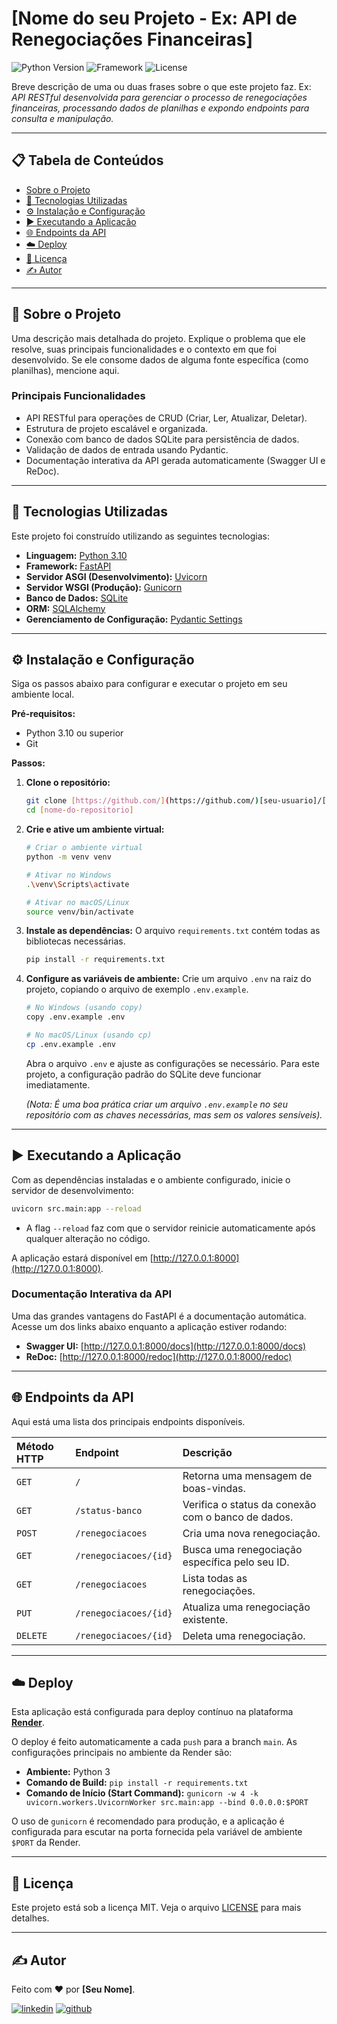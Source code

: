 # [Nome do seu Projeto - Ex: API de Renegociações Financeiras]

![Python Version](https://img.shields.io/badge/python-3.10%2B-blue)
![Framework](https://img.shields.io/badge/framework-FastAPI-green)
![License](https://img.shields.io/badge/license-MIT-informational)

Breve descrição de uma ou duas frases sobre o que este projeto faz. Ex: *API RESTful desenvolvida para gerenciar o processo de renegociações financeiras, processando dados de planilhas e expondo endpoints para consulta e manipulação.*

---

## 📋 Tabela de Conteúdos

* [Sobre o Projeto](#-sobre-o-projeto)
* [🚀 Tecnologias Utilizadas](#-tecnologias-utilizadas)
* [⚙️ Instalação e Configuração](#-instalação-e-configuração)
* [▶️ Executando a Aplicação](#-executando-a-aplicação)
* [🌐 Endpoints da API](#-endpoints-da-api)
* [☁️ Deploy](#-deploy)
* [📄 Licença](#-licença)
* [✍️ Autor](#-autor)

---

## 📖 Sobre o Projeto

Uma descrição mais detalhada do projeto. Explique o problema que ele resolve, suas principais funcionalidades e o contexto em que foi desenvolvido. Se ele consome dados de alguma fonte específica (como planilhas), mencione aqui.

### Principais Funcionalidades

* API RESTful para operações de CRUD (Criar, Ler, Atualizar, Deletar).
* Estrutura de projeto escalável e organizada.
* Conexão com banco de dados SQLite para persistência de dados.
* Validação de dados de entrada usando Pydantic.
* Documentação interativa da API gerada automaticamente (Swagger UI e ReDoc).

---

## 🚀 Tecnologias Utilizadas

Este projeto foi construído utilizando as seguintes tecnologias:

* **Linguagem:** [Python 3.10](https://www.python.org/)
* **Framework:** [FastAPI](https://fastapi.tiangolo.com/)
* **Servidor ASGI (Desenvolvimento):** [Uvicorn](https://www.uvicorn.org/)
* **Servidor WSGI (Produção):** [Gunicorn](https://gunicorn.org/)
* **Banco de Dados:** [SQLite](https://www.sqlite.org/index.html)
* **ORM:** [SQLAlchemy](https://www.sqlalchemy.org/)
* **Gerenciamento de Configuração:** [Pydantic Settings](https://docs.pydantic.dev/latest/usage/settings/)

---

## ⚙️ Instalação e Configuração

Siga os passos abaixo para configurar e executar o projeto em seu ambiente local.

**Pré-requisitos:**
* Python 3.10 ou superior
* Git

**Passos:**

1.  **Clone o repositório:**
    ```bash
    git clone [https://github.com/](https://github.com/)[seu-usuario]/[nome-do-repositorio].git
    cd [nome-do-repositorio]
    ```

2.  **Crie e ative um ambiente virtual:**
    ```bash
    # Criar o ambiente virtual
    python -m venv venv

    # Ativar no Windows
    .\venv\Scripts\activate

    # Ativar no macOS/Linux
    source venv/bin/activate
    ```

3.  **Instale as dependências:**
    O arquivo `requirements.txt` contém todas as bibliotecas necessárias.
    ```bash
    pip install -r requirements.txt
    ```

4.  **Configure as variáveis de ambiente:**
    Crie um arquivo `.env` na raiz do projeto, copiando o arquivo de exemplo `.env.example`.
    ```bash
    # No Windows (usando copy)
    copy .env.example .env

    # No macOS/Linux (usando cp)
    cp .env.example .env
    ```
    Abra o arquivo `.env` e ajuste as configurações se necessário. Para este projeto, a configuração padrão do SQLite deve funcionar imediatamente.

    *(Nota: É uma boa prática criar um arquivo `.env.example` no seu repositório com as chaves necessárias, mas sem os valores sensíveis).*

---

## ▶️ Executando a Aplicação

Com as dependências instaladas e o ambiente configurado, inicie o servidor de desenvolvimento:

```bash
uvicorn src.main:app --reload
```

* A flag `--reload` faz com que o servidor reinicie automaticamente após qualquer alteração no código.

A aplicação estará disponível em [http://127.0.0.1:8000](http://127.0.0.1:8000).

### Documentação Interativa da API

Uma das grandes vantagens do FastAPI é a documentação automática. Acesse um dos links abaixo enquanto a aplicação estiver rodando:

* **Swagger UI:** [http://127.0.0.1:8000/docs](http://127.0.0.1:8000/docs)
* **ReDoc:** [http://127.0.0.1:8000/redoc](http://127.0.0.1:8000/redoc)

---

## 🌐 Endpoints da API

Aqui está uma lista dos principais endpoints disponíveis.

| Método HTTP | Endpoint                  | Descrição                                         |
| :---------- | :------------------------ | :------------------------------------------------ |
| `GET`       | `/`                       | Retorna uma mensagem de boas-vindas.              |
| `GET`       | `/status-banco`           | Verifica o status da conexão com o banco de dados.|
| `POST`      | `/renegociacoes`          | Cria uma nova renegociação.                       |
| `GET`       | `/renegociacoes/{id}`     | Busca uma renegociação específica pelo seu ID.    |
| `GET`       | `/renegociacoes`          | Lista todas as renegociações.                     |
| `PUT`       | `/renegociacoes/{id}`     | Atualiza uma renegociação existente.              |
| `DELETE`    | `/renegociacoes/{id}`     | Deleta uma renegociação.                          |

---

## ☁️ Deploy

Esta aplicação está configurada para deploy contínuo na plataforma **[Render](https://render.com/)**.

O deploy é feito automaticamente a cada `push` para a branch `main`. As configurações principais no ambiente da Render são:

* **Ambiente:** Python 3
* **Comando de Build:** `pip install -r requirements.txt`
* **Comando de Início (Start Command):** `gunicorn -w 4 -k uvicorn.workers.UvicornWorker src.main:app --bind 0.0.0.0:$PORT`

O uso de `gunicorn` é recomendado para produção, e a aplicação é configurada para escutar na porta fornecida pela variável de ambiente `$PORT` da Render.

---

## 📄 Licença

Este projeto está sob a licença MIT. Veja o arquivo [LICENSE](LICENSE) para mais detalhes.

---

## ✍️ Autor

Feito com ❤️ por **[Seu Nome]**.

[![linkedin](https://img.shields.io/badge/linkedin-0A66C2?style=for-the-badge&logo=linkedin&logoColor=white)](https://www.linkedin.com/in/[seu-usuario-linkedin]/)
[![github](https://img.shields.io/badge/github-181717?style=for-the-badge&logo=github&logoColor=white)](https://github.com/[seu-usuario])